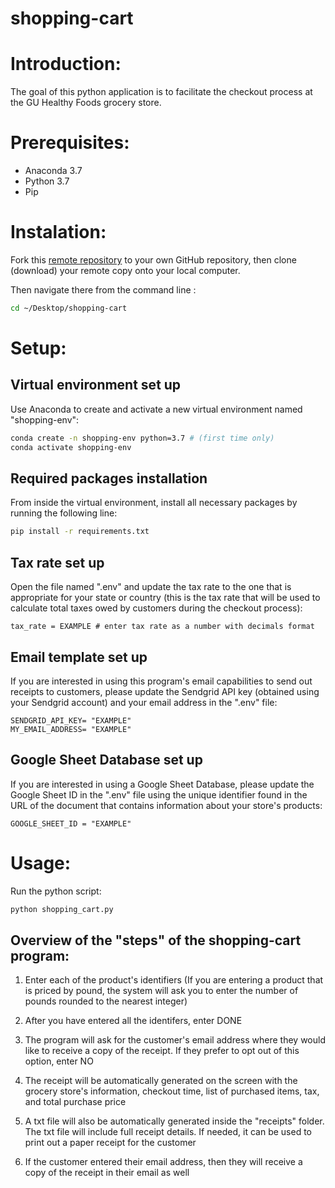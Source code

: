 # shopping-cart

# Introduction:  

The goal of this python application is to facilitate the checkout process at the GU Healthy Foods grocery store. 

# Prerequisites:

  + Anaconda 3.7
  + Python 3.7
  + Pip

# Instalation: 

Fork this [remote repository](https://github.com/jenniferlu123/shopping-cart) to your own GitHub repository, then clone (download) your remote copy onto your local computer.

Then navigate there from the command line :

```sh
cd ~/Desktop/shopping-cart
```

# Setup:

## Virtual environment set up

Use Anaconda to create and activate a new virtual environment named "shopping-env":

```sh
conda create -n shopping-env python=3.7 # (first time only)
conda activate shopping-env
```

## Required packages installation

From inside the virtual environment, install all necessary packages by running the following line:

```sh
pip install -r requirements.txt
```

## Tax rate set up

Open the file named ".env" and update the tax rate to the one that is appropriate for your state or country (this is the tax rate that will be used to calculate total taxes owed by customers during the checkout process):

    tax_rate = EXAMPLE # enter tax rate as a number with decimals format 

## Email template set up

If you are interested in using this program's email capabilities to send out receipts to customers, please update the Sendgrid API key (obtained using your Sendgrid account) and your email address in the ".env" file: 

    SENDGRID_API_KEY= "EXAMPLE" 
    MY_EMAIL_ADDRESS= "EXAMPLE" 

## Google Sheet Database set up

If you are interested in using a Google Sheet Database, please update the Google Sheet ID in the ".env" file using the unique identifier found in the URL of the document that contains information about your store's products:

    GOOGLE_SHEET_ID = "EXAMPLE" 

# Usage:

Run the python script:

```py
python shopping_cart.py
```

## Overview of the "steps" of the shopping-cart program:

1. Enter each of the product's identifiers
(If you are entering a product that is priced by pound, the system will ask you to enter the number of pounds rounded to the nearest integer)

2. After you have entered all the identifers, enter DONE

3. The program will ask for the customer's email address where they would like to receive a copy of the receipt. If they prefer to opt out of this option, enter NO

4. The receipt will be automatically generated on the screen with the grocery store's information, checkout time, list of purchased items, tax, and total purchase price

5. A txt file will also be automatically generated inside the "receipts" folder. The txt file will include full receipt details. If needed, it can be used to print out a paper receipt for the customer

6. If the customer entered their email address, then they will receive a copy of the receipt in their email as well



